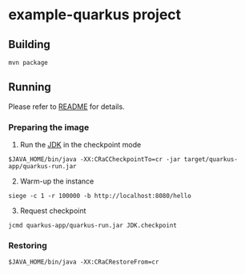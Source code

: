 # example-quarkus project

## Building

```
mvn package
```

## Running

Please refer to [README](https://github.com/CRaC/docs#users-flow) for details.

### Preparing the image
1. Run the [JDK](README.md#JDK) in the checkpoint mode
```
$JAVA_HOME/bin/java -XX:CRaCCheckpointTo=cr -jar target/quarkus-app/quarkus-run.jar
```
2. Warm-up the instance
```
siege -c 1 -r 100000 -b http://localhost:8080/hello
```
3. Request checkpoint
```
jcmd quarkus-app/quarkus-run.jar JDK.checkpoint
```

### Restoring

```
$JAVA_HOME/bin/java -XX:CRaCRestoreFrom=cr
```
